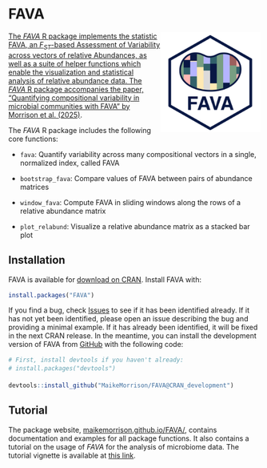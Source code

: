 
<!-- README.md is generated from README.Rmd. Please edit that file -->

# FAVA

<a href='https://github.com/MaikeMorrison/FAVA'/><img src='man/figures/FAVA_logo_2.png' height="200" align="right" style="float:right; height:200px;" />

<!-- badges: start -->
<!-- [![R-CMD-check](https://github.com/MaikeMorrison/FAVA/actions/workflows/R-CMD-check.yaml/badge.svg)](https://github.com/MaikeMorrison/FAVA/actions/workflows/R-CMD-check.yaml) -->
<!-- badges: end -->

The *FAVA* R package implements the statistic FAVA, an $F_{ST}$-based
Assessment of Variability across vectors of relative Abundances, as well
as a suite of helper functions which enable the visualization and
statistical analysis of relative abundance data. The *FAVA* R package
accompanies the paper, “Quantifying compositional variability in
microbial communities with FAVA” by [Morrison et
al. (2025)](https://doi.org/10.1073/pnas.2413211122).

The *FAVA* R package includes the following core functions:

- `fava`: Quantify variability across many compositional vectors in a
  single, normalized index, called FAVA

- `bootstrap_fava`: Compare values of FAVA between pairs of abundance
  matrices

- `window_fava`: Compute FAVA in sliding windows along the rows of a
  relative abundance matrix

- `plot_relabund`: Visualize a relative abundance matrix as a stacked
  bar plot

## Installation

FAVA is available for [download on
CRAN](https://cran.r-project.org/web/packages/FAVA/index.html). Install
FAVA with:

``` r
install.packages("FAVA")
```

If you find a bug, check
[Issues](https://github.com/MaikeMorrison/FAVA/issues) to see if it has
been identified already. If it has not yet been identified, please open
an issue describing the bug and providing a minimal example. If it has
already been identified, it will be fixed in the next CRAN release. In
the meantime, you can install the development version of FAVA from
[GitHub](https://github.com/MaikeMorrison/FAVA) with the following code:

``` r
# First, install devtools if you haven't already:
# install.packages("devtools")

devtools::install_github("MaikeMorrison/FAVA@CRAN_development")
```

## Tutorial

The package website,
[maikemorrison.github.io/FAVA/](https://maikemorrison.github.io/FAVA/),
contains documentation and examples for all package functions. It also
contains a tutorial on the usage of *FAVA* for the analysis of
microbiome data. The tutorial vignette is available at [this
link](https://maikemorrison.github.io/FAVA/articles/microbiome_tutorial.html).
